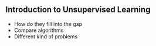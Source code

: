 ## Introduction to Unsupervised Learning
- How do they fill into the gap
- Compare algorithms
- Different kind of problems

